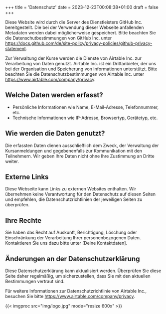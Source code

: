 +++
title = 'Datenschutz'
date = 2023-12-23T00:08:38+01:00
draft = false
+++

Diese Website wird durch die Server des Dienstleisters GitHub Inc. bereitgestellt. Die bei der
Verwendung dieser Webseite anfallenden Metadaten werden dabei möglicherweise gespeichert. Bitte
beachten Sie die Datenschutbestimmungen von GitHub Inc. unter
<https://docs.github.com/de/site-policy/privacy-policies/github-privacy-statement>.

Zur Verwaltung der Kurse werden die Dienste von Airtable Inc. zur Verarbeitung von Daten genutzt.
Airtable Inc. ist ein Drittanbieter, der uns bei der Organisation und Speicherung von Informationen
unterstützt. Bitte beachten Sie die Datenschutzbestimmungen von Airtable Inc. unter
<https://www.airtable.com/company/privacy>.

## Welche Daten werden erfasst?

- Persönliche Informationen wie Name, E-Mail-Adresse, Telefonnummer, etc.
- Technische Informationen wie IP-Adresse, Browsertyp, Gerätetyp, etc.

## Wie werden die Daten genutzt?

Die erfassten Daten dienen ausschließlich dem Zweck, der Verwaltung der Kursanmeldungen und gegebenenfalls zur Kommunikation mit den Teilnehmern. Wir geben Ihre Daten nicht ohne Ihre Zustimmung an Dritte weiter.

## Externe Links

Diese Webseite kann Links zu externen Websites enthalten. Wir übernehmen keine Verantwortung für den Datenschutz auf diesen Seiten und empfehlen, die Datenschutzrichtlinien der jeweiligen Seiten zu überprüfen.

## Ihre Rechte

Sie haben das Recht auf Auskunft, Berichtigung, Löschung oder Einschränkung der Verarbeitung Ihrer personenbezogenen Daten. Kontaktieren Sie uns dazu bitte unter \[Deine Kontaktdaten\].

## Änderungen an der Datenschutzerklärung

Diese Datenschutzerklärung kann aktualisiert werden. Überprüfen Sie diese Seite daher regelmäßig, um sicherzustellen, dass Sie mit den aktuellen Bestimmungen vertraut sind.

Für weitere Informationen zur Datenschutzrichtlinie von Airtable Inc., besuchen Sie bitte <https://www.airtable.com/company/privacy>.

{{< imgproc src="img/logo.jpg" mode="resize 600x"  >}}
